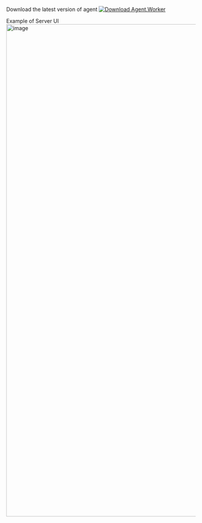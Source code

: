 Download the latest version of agent
[![Download Agent.Worker](https://img.shields.io/badge/Download-MVP%20v0.0.1-blue?style=for-the-badge)](https://github.com/priadiliav/Manager/releases/download/v0.0.1/Agent.Worker.exe.zip)

Example of Server UI
<img width="2559" height="1306" alt="image" src="https://github.com/user-attachments/assets/464a5f8d-adb9-4ecf-88de-1c544fdfd379" />
